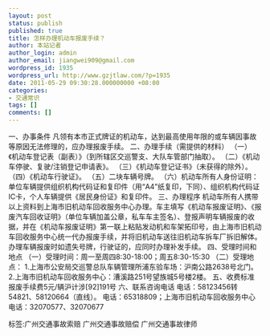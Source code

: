 ```yaml
---
layout: post
status: publish
published: true
title: 怎样办理机动车报废手续？
author: 本站记者
author_login: admin
author_email: jiangwei909@gmail.com
wordpress_id: 1935
wordpress_url: http://www.gzjtlaw.com/?p=1935
date: 2011-05-29 09:30:28.000000000 +08:00
categories:
- 交通常识
tags: []
comments: []
---
```

一、办事条件 凡领有本市正式牌证的机动车，达到最高使用年限的或车辆因事故等原因无法修理的，应办理报废手续。 二、办理手续（需提供的材料） （一）《机动车登记表（副表）》（到所辖区交巡警支、大队车管部门抽取）。 （二）《机动车停驶、复驶&#47;注销登记申请表》。 （三）《机动车登记证书》（未获得的除外）。 （四）《机动车行驶证》。 （五）二块车辆号牌。 （六）机动车所有人身份证明：单位车辆提供组织机构代码证和复印件（用&ldquo;A4&rdquo;纸复印，下同）、组织机构代码证IC卡，个人车辆提供《居民身份证》和复印件。 三、办理程序 机动车所有人携带以上资料到上海市旧机动车回收服务中心办理。车主填写《机动车报废证明》、《报废汽车回收证明》（单位车辆加盖公章，私车车主签名）、登报声明车辆报废的收据，并在《机动车报废证明》第一联上粘贴发动机和车架拓印号，由上海市旧机动车回收服务中心统一代办报废手续，并将旧机动车送往旧机动车拆车厂拆旧解体。 办理车辆报废时如遗失号牌，行驶证的，应同时办理补发手续。 四、受理时间和地点 （一）受理时间：周一至周四8:30-18:00；周五8:30-15:30 （二）受理地点： 1.上海市公安局交巡警总队车辆管理所浦东验车场：沪南公路2638号北门。 2.上海市旧机动车回收服务中心：漕溪路251号望族城5号楼2楼。 五、收费标准 报废手续费5元&#47;辆沪计涉[92]191号 六、联系咨询电话 电话：58123456转54821、58120664（直线）。 电话：65318809；上海市旧机动车回收服务中心电话：32070577、32070677标签:广州交通事故索赔 广州交通事故赔偿 广州交通事故律师

